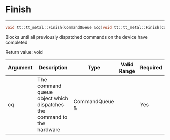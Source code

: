 <a id="tt-tt-metal-finish"></a>

# Finish

---
```cpp
void tt::tt_metal::Finish(CommandQueue &cq)void tt::tt_metal::Finish(CommandQueue &cq)
```

Blocks until all previously dispatched commands on the device have completed

Return value: void

| Argument      | Description                                                           | Type           | Valid Range      | Required       |
|---------------|-----------------------------------------------------------------------|----------------|------------------|----------------|
| cq            | The command queue object which dispatches the command to the hardware | CommandQueue & |                  | Yes            |

